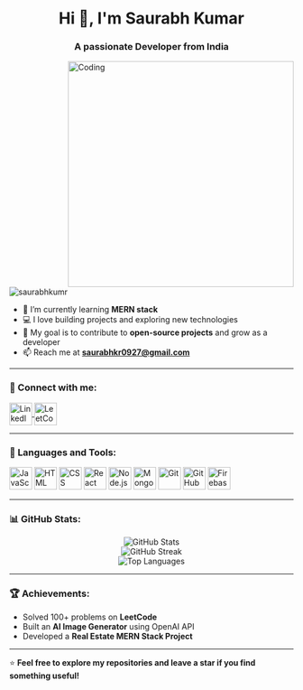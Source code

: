 <h1 align="center">Hi 👋, I'm Saurabh Kumar</h1>
<h3 align="center">A passionate Developer from India</h3>

<img align="right" alt="Coding" width="400" src="https://media1.giphy.com/media/qgQUggAC3Pfv687qPC/giphy.gif">

<p align="left">
    <img src="https://komarev.com/ghpvc/?username=saurabhkumr&label=Profile%20views&color=0e75b6&style=flat" alt="saurabhkumr" />
</p>

- 🌱 I’m currently learning **MERN stack**  
- 💻 I love building projects and exploring new technologies  
- 🎯 My goal is to contribute to **open-source projects** and grow as a developer  
- 📫 Reach me at **saurabhkr0927@gmail.com**  

---

### 🔗 Connect with me:
<p align="left">
    <a href="https://www.linkedin.com/in/saurabh-kumar-a51981287/" target="blank">
        <img align="center" src="https://img.icons8.com/color/48/000000/linkedin.png" alt="LinkedIn" width="40" />
    </a>
    <a href="https://www.leetcode.com/saurabhkr0927" target="blank">
        <img align="center" src="https://upload.wikimedia.org/wikipedia/commons/1/19/LeetCode_logo_black.png" alt="LeetCode" width="40" />
    </a>
</p>

---

### 🚀 Languages and Tools:
<p align="left">
    <img src="https://img.icons8.com/color/48/000000/javascript.png" alt="JavaScript" width="40" />
    <img src="https://img.icons8.com/color/48/000000/html-5.png" alt="HTML" width="40" />
    <img src="https://img.icons8.com/color/48/000000/css3.png" alt="CSS" width="40" />
    <img src="https://img.icons8.com/ultraviolet/40/react.png" alt="React" width="40" />
    <img src="https://img.icons8.com/color/48/000000/nodejs.png" alt="Node.js" width="40" />
    <img src="https://img.icons8.com/color/48/000000/mongodb.png" alt="MongoDB" width="40" />
    <img src="https://img.icons8.com/color/48/000000/git.png" alt="Git" width="40" />
    <img src="https://img.icons8.com/color/48/000000/github.png" alt="GitHub" width="40" />
    <img src="https://img.icons8.com/color/48/000000/firebase.png" alt="Firebase" width="40" />
</p>

---

### 📊 GitHub Stats:
<p align="center">
    <img src="https://github-readme-stats.vercel.app/api?username=saurabhkumr&show_icons=true&theme=tokyonight" alt="GitHub Stats" />
    <br />
    <img src="https://github-readme-streak-stats.herokuapp.com/?user=saurabhkumr&theme=tokyonight" alt="GitHub Streak" />
    <br />
    <img src="https://github-readme-stats.vercel.app/api/top-langs/?username=saurabhkumr&layout=compact&theme=tokyonight" alt="Top Languages" />
</p>

---

### 🏆 Achievements:
- Solved 100+ problems on **LeetCode**
- Built an **AI Image Generator** using OpenAI API  
- Developed a **Real Estate MERN Stack Project**

---

⭐️ **Feel free to explore my repositories and leave a star if you find something useful!**  
